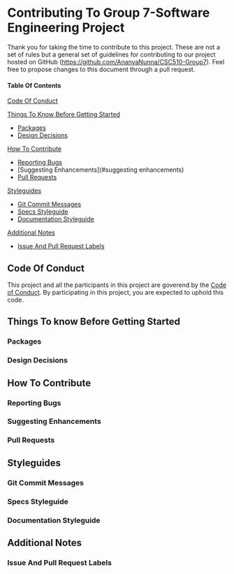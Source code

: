 # Contributing To Group 7-Software Engineering Project

Thank you for taking the time to contribute to this project. These are not a set of rules but a general set of guidelines for contributing to our project hosted on GitHub (https://github.com/AnanyaNunna/CSC510-Group7). Feel free to propose changes to this document through a pull request.

#### Table Of Contents

[Code Of Conduct](#code-of-conduct)

[Things To Know Before Getting Started](#things-to-know-before-getting-started)
  * [Packages](#packages)
  * [Design Decisions](#design-decisions)
  
[How To Contribute](#how-to-contribute)
  * [Reporting Bugs](#reporting-bugs)
  * [Suggesting Enhancements](#suggesting enhancements)
  * [Pull Requests](#pull-requests)
  
 [Styleguides](#styleguides)
  * [Git Commit Messages](#git-commit-messages)
  * [Specs Styleguide](#specs-styleguide)
  * [Documentation Styleguide](#documentation-styleguide)
  
  [Additional Notes](#additional-notes)
  * [Issue And Pull Request Labels](#issue-and-pull-request-labels)
  

## Code Of Conduct
  
This project and all the participants in this project are goverend by the [Code of Conduct](CODE_OF_CONDUCT.md). By participating in this project, you are expected to uphold this code.
  

## Things To know Before Getting Started

### Packages

### Design Decisions


## How To Contribute

### Reporting Bugs

### Suggesting Enhancements

### Pull Requests


## Styleguides

### Git Commit Messages

### Specs Styleguide

### Documentation Styleguide


## Additional Notes

### Issue And Pull Request Labels
